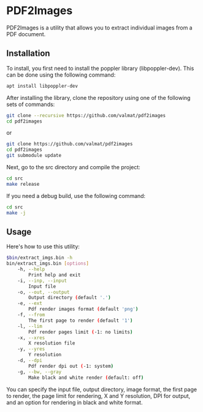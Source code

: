 # PDF2Images

PDF2Images is a utility that allows you to extract individual images from a PDF document.

## Installation

To install, you first need to install the poppler library (libpoppler-dev). This can be done using the following command:

```bash
apt install libpoppler-dev
```

After installing the library, clone the repository using one of the following sets of commands:

```bash
git clone --recursive https://github.com/valmat/pdf2images
cd pdf2images
```
or
```bash
git clone https://github.com/valmat/pdf2images
cd pdf2images
git submodule update
```

Next, go to the src directory and compile the project:

```bash
cd src
make release
```
If you need a debug build, use the following command:
```bash
cd src
make -j
```

## Usage

Here's how to use this utility:

```bash
$bin/extract_imgs.bin -h
bin/extract_imgs.bin [options]
    -h, --help
        Print help and exit
    -i, --inp, --input
        Input file
    -o, --out, --output
        Output directory (default '.')
    -e, --ext
        Pdf render images format (default 'png')
    -f, --from
        The first page to render (default '1')
    -l, --lim
        Pdf render pages limit (-1: no limits)
    -x, --xres
        X resolution file
    -y, --yres
        Y resolution
    -d, --dpi
        Pdf render dpi out (-1: system)
    -g, --bw, --gray
        Make black and white render (default: off)
```

You can specify the input file, output directory, image format, the first page to render, the page limit for rendering, X and Y resolution, DPI for output, and an option for rendering in black and white format.
